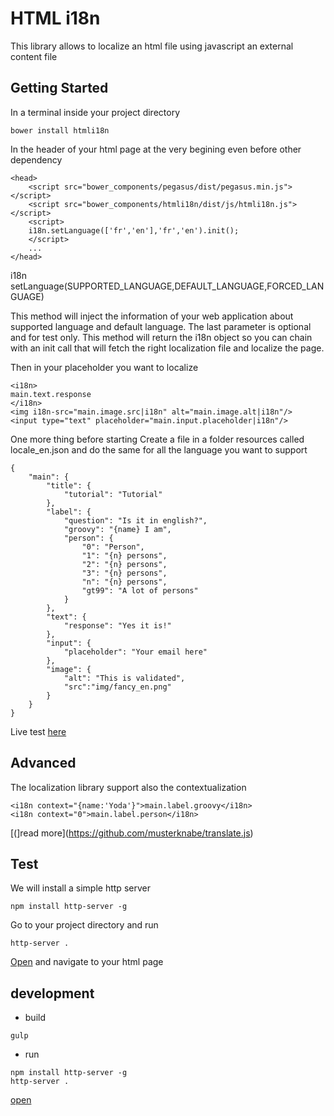 HTML i18n
=========

This library allows to localize an html file using javascript an external content file

Getting Started
---------------

In a terminal inside your project directory

```
bower install htmli18n
```

In the header of your html page at the very begining even before other dependency

```
<head>
	<script src="bower_components/pegasus/dist/pegasus.min.js"></script>
	<script src="bower_components/htmli18n/dist/js/htmli18n.js"></script>
	<script>
	i18n.setLanguage(['fr','en'],'fr','en').init();
	</script>
	...
</head>
```

i18n setLanguage(SUPPORTED_LANGUAGE,DEFAULT_LANGUAGE,FORCED_LANGUAGE)

This method will inject the information of your web application about supported language and default language. The last parameter is optional and for test only. This method will return the i18n object so you can chain with an init call that will fetch the right localization file and localize the page.

Then in your placeholder you want to localize

```
<i18n>
main.text.response
</i18n>
<img i18n-src="main.image.src|i18n" alt="main.image.alt|i18n"/>
<input type="text" placeholder="main.input.placeholder|i18n"/>
```

One more thing before starting
Create a file in a folder resources called
locale_en.json and do the same for all the language you want to support

```
{
	"main": {
		"title": {
			"tutorial": "Tutorial"
		},
		"label": {
			"question": "Is it in english?",
			"groovy": "{name} I am",
			"person": {
				"0": "Person",
				"1": "{n} persons",
				"2": "{n} persons",
				"3": "{n} persons",
				"n": "{n} persons",
				"gt99": "A lot of persons"
			}
		},
		"text": {
			"response": "Yes it is!"
		},
		"input": {
			"placeholder": "Your email here"
		},
		"image": {
			"alt": "This is validated",
			"src":"img/fancy_en.png"
		}
	}
}
```

Live test [here](http://codepen.io/anon/pen/PpQpLa)

Advanced
--------

The localization library support also the contextualization
```
<i18n context="{name:'Yoda'}">main.label.groovy</i18n>
<i18n context="0">main.label.person</i18n>
```

[(]read more](https://github.com/musterknabe/translate.js)

Test
----

We will install a simple http server

```
npm install http-server -g
```

Go to your project directory and run

```
http-server .
```

[Open](http://127.0.0.1:8080) and navigate to your html page


development
-----------

* build

```
gulp
```

* run

```
npm install http-server -g
http-server .
```

[open](http://127.0.0.1:8080)